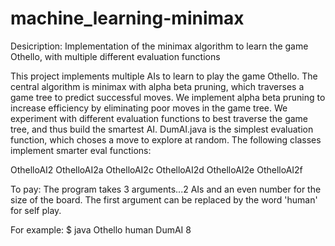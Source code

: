 # machine_learning-minimax

Desicription: Implementation of the minimax algorithm to learn the game Othello, with multiple different evaluation functions

This project implements multiple AIs to learn to play the game Othello. The central algorithm is minimax with alpha beta 
pruning, which traverses a game tree to predict successful moves. We implement alpha beta pruning to increase efficiency by
eliminating poor moves in the game tree. We experiment with different evaluation functions to best traverse the game tree,
and thus build the smartest AI. DumAI.java is the simplest evaluation function, which choses a move to explore at random. 
The following classes implement smarter eval functions:

OthelloAI2
OthelloAI2a
OthelloAI2c
OthelloAI2d
OthelloAI2e
OthelloAI2f

To pay: The program takes 3 arguments...2 AIs and an even number for the size of the board. The first argument can
be replaced by the word 'human' for self play.

For example: $ java Othello human DumAI 8
